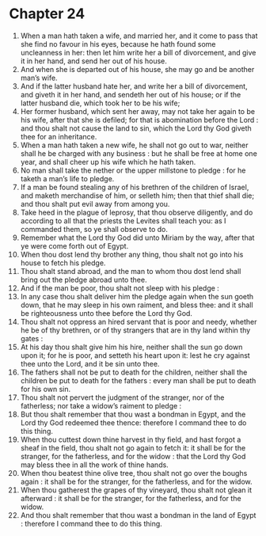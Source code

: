# Chapter 24

1. When a man hath taken a wife, and married her, and it come to pass that she find no favour in his eyes, because he hath found some uncleanness in her: then let him write her a bill of divorcement, and give it in her hand, and send her out of his house.
2. And when she is departed out of his house, she may go and be another man’s wife.
3. And if the latter husband hate her, and write her a bill of divorcement, and giveth it in her hand, and sendeth her out of his house; or if the latter husband die, which took her to be his wife;
4. Her former husband, which sent her away, may not take her again to be his wife, after that she is defiled; for that is abomination before the Lord : and thou shalt not cause the land to sin, which the Lord thy God giveth thee for an inheritance.
5. When a man hath taken a new wife, he shall not go out to war, neither shall he be charged with any business : but he shall be free at home one year, and shall cheer up his wife which he hath taken.
6. No man shall take the nether or the upper millstone to pledge : for he taketh a man’s life to pledge.
7. If a man be found stealing any of his brethren of the children of Israel, and maketh merchandise of him, or selleth him; then that thief shall die; and thou shalt put evil away from among you.
8. Take heed in the plague of leprosy, that thou observe diligently, and do according to all that the priests the Levites shall teach you: as I commanded them, so ye shall observe to do.
9. Remember what the Lord thy God did unto Miriam by the way, after that ye were come forth out of Egypt.
10. When thou dost lend thy brother any thing, thou shalt not go into his house to fetch his pledge.
11. Thou shalt stand abroad, and the man to whom thou dost lend shall bring out the pledge abroad unto thee.
12. And if the man be poor, thou shalt not sleep with his pledge :
13. In any case thou shalt deliver him the pledge again when the sun goeth down, that he may sleep in his own raiment, and bless thee: and it shall be righteousness unto thee before the Lord thy God.
14. Thou shalt not oppress an hired servant that is poor and needy, whether he be of thy brethren, or of thy strangers that are in thy land within thy gates :
15. At his day thou shalt give him his hire, neither shall the sun go down upon it; for he is poor, and setteth his heart upon it: lest he cry against thee unto the Lord, and it be sin unto thee.
16. The fathers shall not be put to death for the children, neither shall the children be put to death for the fathers : every man shall be put to death for his own sin.
17. Thou shalt not pervert the judgment of the stranger, nor of the fatherless; nor take a widow’s raiment to pledge :
18. But thou shalt remember that thou wast a bondman in Egypt, and the Lord thy God redeemed thee thence: therefore I command thee to do this thing.
19. When thou cuttest down thine harvest in thy field, and hast forgot a sheaf in the field, thou shalt not go again to fetch it: it shall be for the stranger, for the fatherless, and for the widow : that the Lord thy God may bless thee in all the work of thine hands.
20. When thou beatest thine olive tree, thou shalt not go over the boughs again : it shall be for the stranger, for the fatherless, and for the widow.
21. When thou gatherest the grapes of thy vineyard, thou shalt not glean it afterward : it shall be for the stranger, for the fatherless, and for the widow.
22. And thou shalt remember that thou wast a bondman in the land of Egypt : therefore I command thee to do this thing.

